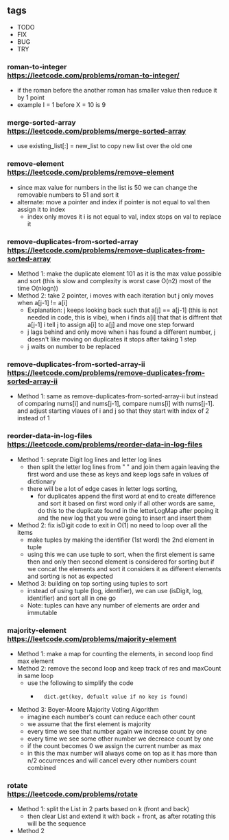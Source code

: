 ## tags
- TODO
- FIX
- BUG
- TRY

###  roman-to-integer <br/> https://leetcode.com/problems/roman-to-integer/
- if the roman before the another roman has smaller value then reduce it by 1 point  
- example I = 1 before X = 10 is 9

### merge-sorted-array <br/> https://leetcode.com/problems/merge-sorted-array
- use existing_list[:] = new_list to copy new list over the old one

### remove-element <br/> https://leetcode.com/problems/remove-element
- since max value for numbers in the list is 50 we can change the removable numbers to 51 and sort it
- alternate: move a pointer and index if pointer is not equal to val then assign it to index
    - index only moves it i is not equal to val, index stops on val to replace it

### remove-duplicates-from-sorted-array <br/> https://leetcode.com/problems/remove-duplicates-from-sorted-array
- Method 1: make the duplicate element 101 as it is the max value possible and sort (this is slow and complexity is worst case O(n2) most of the time O(nlogn))
- Method 2: take 2 pointer, i moves with each iteration but j only moves when a[j-1] != a[i]
    - Explanation: j keeps looking back such that a[j] == a[j-1] (this is not needed in code, this is vibe), when i finds a[i] that
    that is diffrent that a[j-1] i tell j to assign a[i] to a[j] and move one step forward
    - j lags behind and only move when i has found a different number, j doesn't like moving on duplicates it stops after taking 1 step
    - j waits on number to be replaced

### remove-duplicates-from-sorted-array-ii <br/> https://leetcode.com/problems/remove-duplicates-from-sorted-array-ii
- Method 1: same as remove-duplicates-from-sorted-array-ii but instead of comparing nums[i] and nums[j-1], compare nums[i] with nums[j-1]. and adjust starting vlaues of i and j so that they start with index of 2 instead of 1

### reorder-data-in-log-files <br/> https://leetcode.com/problems/reorder-data-in-log-files
- Method 1: seprate Digit log lines and letter log lines
    - then split the letter log lines from " " and join them again leaving the first word and use these as keys and keep logs safe in values of dictionary
    - there will be a lot of edge cases in letter logs sorting,
        - for duplicates append the first word at end to create difference and sort it based on first word only if all other words are same, do this to the duplicate found in the letterLogMap after poping it and the new log that you were going to insert and insert them 
- Method 2: fix isDigit code to exit in O(1) no need to loop over all the items
    - make tuples by making the identifier (1st word) the 2nd element in tuple
    - using this we can use tuple to sort, when the first element is same then and only then second element is considered for sorting but if we concat the elements and sort it considers it as different elements and sorting is not as expected
- Method 3: building on top sorting using tuples to sort
    - instead of using tuple (log, identifier), we can use (isDigit, log, identifier) and sort all in one go
    - Note: tuples can have any number of elements are order and immutable



### majority-element <br/> https://leetcode.com/problems/majority-element
- Method 1: make a map for counting the elements, in second loop find max element
- Method 2: remove the second loop and keep track of res and maxCount in same loop
    - use the following to simplify the code
        -       dict.get(key, defualt value if no key is found)
- Method 3: Boyer-Moore Majority Voting Algorithm
    - imagine each number's count can reduce each other count
    - we assume that the first element is majority
    - every time we see that number again we increase count by one
    - every time we see some other number we decreace count by one
    - if the count becomes 0 we assign the current number as max
    - in this the max number will always come on top as it has more than n/2 occurrences and will cancel every other numbers count combined

### rotate <br/> https://leetcode.com/problems/rotate
- Method 1: split the List in 2 parts based on k (front and back)
    - then clear List and extend it with back + front, as after rotating this will be the sequence
- Method 2